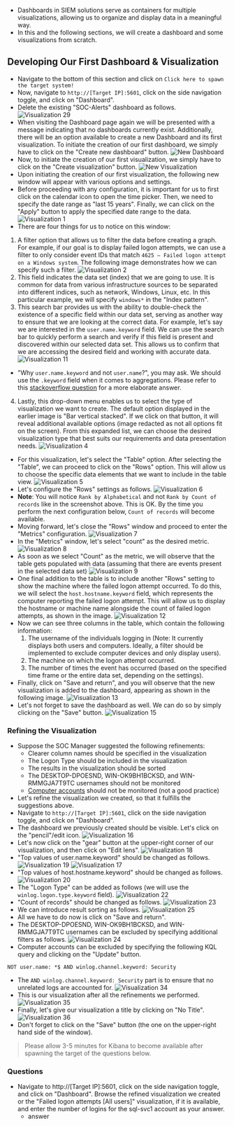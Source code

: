 - Dashboards in SIEM solutions serve as containers for multiple visualizations, allowing us to organize and display data in a meaningful way.
- In this and the following sections, we will create a dashboard and some visualizations from scratch.


## Developing Our First Dashboard & Visualization
- Navigate to the bottom of this section and click on `Click here to spawn the target system!`
- Now, navigate to `http://[Target IP]:5601`, click on the side navigation toggle, and click on "Dashboard".
- Delete the existing "SOC-Alerts" dashboard as follows.
![Visualization 29](https://academy.hackthebox.com/storage/modules/211/visualization29.png)
- When visiting the Dashboard page again we will be presented with a message indicating that no dashboards currently exist. Additionally, there will be an option available to create a new Dashboard and its first visualization. To initiate the creation of our first dashboard, we simply have to click on the "Create new dashboard" button.
![New Dashboard](https://academy.hackthebox.com/storage/modules/211/dashboard.png)
- Now, to initiate the creation of our first visualization, we simply have to click on the "Create visualization" button.
![New Visualization](https://academy.hackthebox.com/storage/modules/211/visualization.png)
- Upon initiating the creation of our first visualization, the following new window will appear with various options and settings.
- Before proceeding with any configuration, it is important for us to first click on the calendar icon to open the time picker. Then, we need to specify the date range as "last 15 years". Finally, we can click on the "Apply" button to apply the specified date range to the data.
![Visualization 1](https://academy.hackthebox.com/storage/modules/211/visualization1.png)
- There are four things for us to notice on this window:
1. A filter option that allows us to filter the data before creating a graph. For example, if our goal is to display failed logon attempts, we can use a filter to only consider event IDs that match `4625 – Failed logon attempt on a Windows system`. The following image demonstrates how we can specify such a filter.
![Visualization 2](https://academy.hackthebox.com/storage/modules/211/visualization2.png)
2. This field indicates the data set (index) that we are going to use. It is common for data from various infrastructure sources to be separated into different indices, such as network, Windows, Linux, etc. In this particular example, we will specify `windows*` in the "Index pattern".
3. This search bar provides us with the ability to double-check the existence of a specific field within our data set, serving as another way to ensure that we are looking at the correct data. For example, let's say we are interested in the `user.name.keyword` field. We can use the search bar to quickly perform a search and verify if this field is present and discovered within our selected data set. This allows us to confirm that we are accessing the desired field and working with accurate data.
![Visualization 11](https://academy.hackthebox.com/storage/modules/211/visualization11.png)

- "Why `user.name.keyword` and not `user.name`?", you may ask. We should use the `.keyword` field when it comes to aggregations. Please refer to this [stackoverflow question](https://stackoverflow.com/questions/48869795/difference-between-a-field-and-the-field-keyword) for a more elaborate answer.
4. Lastly, this drop-down menu enables us to select the type of visualization we want to create. The default option displayed in the earlier image is "Bar vertical stacked". If we click on that button, it will reveal additional available options (image redacted as not all options fit on the screen). From this expanded list, we can choose the desired visualization type that best suits our requirements and data presentation needs. ![Visualization 4](https://academy.hackthebox.com/storage/modules/211/visualization4.png)
- For this visualization, let's select the "Table" option. After selecting the "Table", we can proceed to click on the "Rows" option. This will allow us to choose the specific data elements that we want to include in the table view.
![Visualization 5](https://academy.hackthebox.com/storage/modules/211/visualization5.png)
- Let's configure the "Rows" settings as follows.
![Visualization 6](https://academy.hackthebox.com/storage/modules/211/visualization6.png)
- **Note**: You will notice `Rank by Alphabetical` and not `Rank by Count of records` like in the screenshot above. This is OK. By the time you perform the next configuration below, `Count of records` will become available.
- Moving forward, let's close the "Rows" window and proceed to enter the "Metrics" configuration.
![Visualization 7](https://academy.hackthebox.com/storage/modules/211/visualization7.png)
- In the "Metrics" window, let's select "count" as the desired metric.
![Visualization 8](https://academy.hackthebox.com/storage/modules/211/visualization8.png)
- As soon as we select "Count" as the metric, we will observe that the table gets populated with data (assuming that there are events present in the selected data set)
![Visualization 9](https://academy.hackthebox.com/storage/modules/211/visualization9.png)
- One final addition to the table is to include another "Rows" setting to show the machine where the failed logon attempt occurred. To do this, we will select the `host.hostname.keyword` field, which represents the computer reporting the failed logon attempt. This will allow us to display the hostname or machine name alongside the count of failed logon attempts, as shown in the image.
![Visualization 12](https://academy.hackthebox.com/storage/modules/211/visualization12.png)
- Now we can see three columns in the table, which contain the following information:
	1. The username of the individuals logging in (Note: It currently displays both users and computers. Ideally, a filter should be implemented to exclude computer devices and only display users).
	2. The machine on which the logon attempt occurred.
	3. The number of times the event has occurred (based on the specified time frame or the entire data set, depending on the settings).
- Finally, click on "Save and return", and you will observe that the new visualization is added to the dashboard, appearing as shown in the following image.
![Visualization 13](https://academy.hackthebox.com/storage/modules/211/visualization13.png)
- Let's not forget to save the dashboard as well. We can do so by simply clicking on the "Save" button.
![Visualization 15](https://academy.hackthebox.com/storage/modules/211/visualization15.png)



### Refining the Visualization
- Suppose the SOC Manager suggested the following refinements:
	- Clearer column names should be specified in the visualization
	- The Logon Type should be included in the visualization
	- The results in the visualization should be sorted
	- The DESKTOP-DPOESND, WIN-OK9BH1BCKSD, and WIN-RMMGJA7T9TC usernames should not be monitored
	- [Computer accounts](https://learn.microsoft.com/en-us/azure/active-directory/fundamentals/service-accounts-computer) should not be monitored (not a good practice)
- Let's refine the visualization we created, so that it fulfills the suggestions above.
- Navigate to `http://[Target IP]:5601`, click on the side navigation toggle, and click on "Dashboard".
- The dashboard we previously created should be visible. Let's click on the "pencil"/edit icon.
![Visualization 16](https://academy.hackthebox.com/storage/modules/211/visualization16.png)
- Let's now click on the "gear" button at the upper-right corner of our visualization, and then click on "Edit lens".
![Visualization 18](https://academy.hackthebox.com/storage/modules/211/visualization18.png)
- "Top values of user.name.keyword" should be changed as follows.
![Visualization 19](https://academy.hackthebox.com/storage/modules/211/visualization19.png)
![Visualization 17](https://academy.hackthebox.com/storage/modules/211/visualization17.png)
- "Top values of host.hostname.keyword" should be changed as follows.
![Visualization 20](https://academy.hackthebox.com/storage/modules/211/visualization20.png)
- The "Logon Type" can be added as follows (we will use the `winlog.logon.type.keyword` field).
![Visualization 22](https://academy.hackthebox.com/storage/modules/211/visualization22.png)
- "Count of records" should be changed as follows.
![Visualization 23](https://academy.hackthebox.com/storage/modules/211/visualization23.png)
- We can introduce result sorting as follows.
![Visualization 25](https://academy.hackthebox.com/storage/modules/211/visualization25.png)
- All we have to do now is click on "Save and return".
- The DESKTOP-DPOESND, WIN-OK9BH1BCKSD, and WIN-RMMGJA7T9TC usernames can be excluded by specifying additional filters as follows.
![Visualization 24](https://academy.hackthebox.com/storage/modules/211/visualization24.png)
- Computer accounts can be excluded by specifying the following KQL query and clicking on the "Update" button.
```shell-session
NOT user.name: *$ AND winlog.channel.keyword: Security
```
- The `AND winlog.channel.keyword: Security` part is to ensure that no unrelated logs are accounted for.
![Visualization 34](https://academy.hackthebox.com/storage/modules/211/visualization34.png)
- This is our visualization after all the refinements we performed.
![Visualization 35](https://academy.hackthebox.com/storage/modules/211/visualization35.png)
- Finally, let's give our visualization a title by clicking on "No Title".
![Visualization 36](https://academy.hackthebox.com/storage/modules/211/visualization36.png)
- Don't forget to click on the "Save" button (the one on the upper-right hand side of the window).

> Please allow 3-5 minutes for Kibana to become available after spawning the target of the questions below.


### Questions
- Navigate to http://[Target IP]:5601, click on the side navigation toggle, and click on "Dashboard". Browse the refined visualization we created or the "Failed logon attempts [All users]" visualization, if it is available, and enter the number of logins for the sql-svc1 account as your answer.
	- answer
